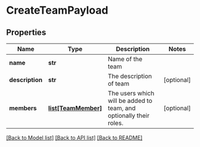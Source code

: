 # CreateTeamPayload

## Properties
Name | Type | Description | Notes
------------ | ------------- | ------------- | -------------
**name** | **str** | Name of the team | 
**description** | **str** | The description of team | [optional] 
**members** | [**list[TeamMember]**](TeamMember.md) | The users which will be added to team, and optionally their roles. | [optional] 

[[Back to Model list]](../README.md#documentation-for-models) [[Back to API list]](../README.md#documentation-for-api-endpoints) [[Back to README]](../README.md)


